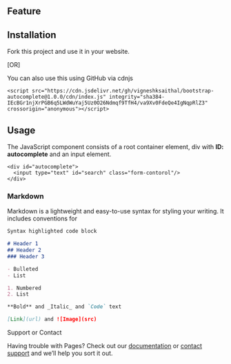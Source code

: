 ## Feature


## Installation
Fork this project and use it in your website.

[OR]

You can also use this using GitHub via cdnjs
```
<script src="https://cdn.jsdelivr.net/gh/vigneshksaithal/bootstrap-autocomplete@1.0.0/cdn/index.js" integrity="sha384-IEcBGr1njXrPGB6q5LWdWuYaj5Uz0O26Ndmqf9TfH4/va9Xv0FdeQe4IgNqpRlZ3" crossorigin="anonymous"></script>
```
## Usage

The JavaScript component consists of a root container element, div with **ID: autocomplete** and an input element.
```
<div id="autocomplete">
  <input type="text" id="search" class="form-contorol"/>
</div>
```

### Markdown

Markdown is a lightweight and easy-to-use syntax for styling your writing. It includes conventions for

```markdown
Syntax highlighted code block

# Header 1
## Header 2
### Header 3

- Bulleted
- List

1. Numbered
2. List

**Bold** and _Italic_ and `Code` text

[Link](url) and ![Image](src)
```

Support or Contact

Having trouble with Pages? Check out our [documentation](https://docs.github.com/categories/github-pages-basics/) or [contact support](https://github.com/contact) and we’ll help you sort it out.
